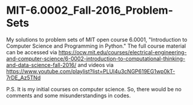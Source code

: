 # MIT-6.0002_Fall-2016_Problem-Sets

My solutions to problem sets of MIT open course 6.0001, "Introduction to Computer Science and Programming in Python." The full course material can be accessed via https://ocw.mit.edu/courses/electrical-engineering-and-computer-science/6-0002-introduction-to-computational-thinking-and-data-science-fall-2016/ and videos via https://www.youtube.com/playlist?list=PLUl4u3cNGP619EG1wp0kT-7rDE_Az5TNd

P.S. It is my initial courses on computer science. So, there would be no comments and some misunderstandings in codes.
